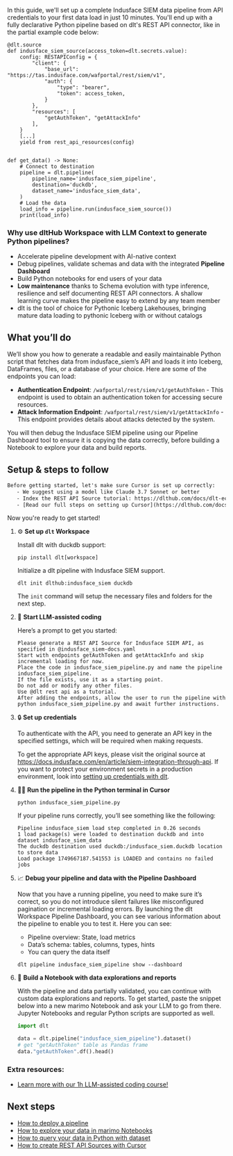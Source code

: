 In this guide, we'll set up a complete Indusface SIEM data pipeline from API credentials to your first data load in just 10 minutes. You'll end up with a fully declarative Python pipeline based on dlt's REST API connector, like in the partial example code below:

```python-outcome
@dlt.source
def indusface_siem_source(access_token=dlt.secrets.value):
    config: RESTAPIConfig = {
        "client": {
            "base_url": "https://tas.indusface.com/wafportal/rest/siem/v1",
            "auth": {
                "type": "bearer",
                "token": access_token,
            }
        },
        "resources": [
            "getAuthToken", "getAttackInfo"
        ],
    }
    [...]
    yield from rest_api_resources(config)


def get_data() -> None:
    # Connect to destination
    pipeline = dlt.pipeline(
        pipeline_name='indusface_siem_pipeline',
        destination='duckdb',
        dataset_name='indusface_siem_data', 
    )
    # Load the data
    load_info = pipeline.run(indusface_siem_source())
    print(load_info) 
```

### Why use dltHub Workspace with LLM Context to generate Python pipelines?

- Accelerate pipeline development with AI-native context
- Debug pipelines, validate schemas and data with the integrated **Pipeline Dashboard**
- Build Python notebooks for end users of your data
- **Low maintenance** thanks to Schema evolution with type inference, resilience and self documenting REST API connectors. A shallow learning curve makes the pipeline easy to extend by any team member
- dlt is the tool of choice for Pythonic Iceberg Lakehouses, bringing mature data loading to pythonic Iceberg with or without catalogs

## What you’ll do

We’ll show you how to generate a readable and easily maintainable Python script that fetches data from indusface_siem’s API and loads it into Iceberg, DataFrames, files, or a database of your choice. Here are some of the endpoints you can load:

- **Authentication Endpoint**: `/wafportal/rest/siem/v1/getAuthToken` - This endpoint is used to obtain an authentication token for accessing secure resources.
- **Attack Information Endpoint**: `/wafportal/rest/siem/v1/getAttackInfo` - This endpoint provides details about attacks detected by the system.

You will then debug the Indusface SIEM pipeline using our Pipeline Dashboard tool to ensure it is copying the data correctly, before building a Notebook to explore your data and build reports.

## Setup & steps to follow

```default
Before getting started, let's make sure Cursor is set up correctly:
   - We suggest using a model like Claude 3.7 Sonnet or better
   - Index the REST API Source tutorial: https://dlthub.com/docs/dlt-ecosystem/verified-sources/rest_api/ and add it to context as **@dlt rest api**
   - [Read our full steps on setting up Cursor](https://dlthub.com/docs/dlt-ecosystem/llm-tooling/cursor-restapi#23-configuring-cursor-with-documentation)
```

Now you're ready to get started!

1. ⚙️ **Set up `dlt` Workspace**
    
    Install dlt with duckdb support:
    ```shell
    pip install dlt[workspace]
    ```

    Initialize a dlt pipeline with Indusface SIEM support.
    ```shell
    dlt init dlthub:indusface_siem duckdb
    ```

    The `init` command will setup the necessary files and folders for the next step.
    
2. 🤠 **Start LLM-assisted coding**
    
    Here’s a prompt to get you started:
    
    ```prompt
    Please generate a REST API Source for Indusface SIEM API, as specified in @indusface_siem-docs.yaml 
    Start with endpoints getAuthToken and getAttackInfo and skip incremental loading for now. 
    Place the code in indusface_siem_pipeline.py and name the pipeline indusface_siem_pipeline. 
    If the file exists, use it as a starting point. 
    Do not add or modify any other files. 
    Use @dlt rest api as a tutorial. 
    After adding the endpoints, allow the user to run the pipeline with python indusface_siem_pipeline.py and await further instructions.
    ```

    
3. 🔒 **Set up credentials** 
    
    To authenticate with the API, you need to generate an API key in the specified settings, which will be required when making requests.
    
    To get the appropriate API keys, please visit the original source at https://docs.indusface.com/en/article/siem-integration-through-api.
    If you want to protect your environment secrets in a production environment, look into [setting up credentials with dlt](https://dlthub.com/docs/walkthroughs/add_credentials).
    
4. 🏃‍♀️ **Run the pipeline in the Python terminal in Cursor**
    
    ```shell
    python indusface_siem_pipeline.py
    ```
    
    If your pipeline runs correctly, you’ll see something like the following:
    
    ```shell
    Pipeline indusface_siem load step completed in 0.26 seconds
    1 load package(s) were loaded to destination duckdb and into dataset indusface_siem_data
    The duckdb destination used duckdb:/indusface_siem.duckdb location to store data
    Load package 1749667187.541553 is LOADED and contains no failed jobs
    ```
    
5. 📈 **Debug your pipeline and data with the Pipeline Dashboard**

    Now that you have a running pipeline, you need to make sure it’s correct, so you do not introduce silent failures like misconfigured pagination or incremental loading errors. By launching the dlt Workspace Pipeline Dashboard, you can see various information about the pipeline to enable you to test it. Here you can see:
    - Pipeline overview: State, load metrics
    - Data’s schema: tables, columns, types, hints
    - You can query the data itself
    
    ```shell
    dlt pipeline indusface_siem_pipeline show --dashboard
    ```
    
6. 🐍 **Build a Notebook with data explorations and reports**

    With the pipeline and data partially validated, you can continue with custom data explorations and reports. To get started, paste the snippet below into a new marimo Notebook and ask your LLM to go from there. Jupyter Notebooks and regular Python scripts are supported as well.

    
    ```python
    import dlt

   data = dlt.pipeline("indusface_siem_pipeline").dataset()
   # get "getAuthToken" table as Pandas frame
   data."getAuthToken".df().head()
    ```

### Extra resources:

- [Learn more with our 1h LLM-assisted coding course!](https://www.youtube.com/watch?v=GGid70rnJuM)

## Next steps

- [How to deploy a pipeline](https://dlthub.com/docs/walkthroughs/deploy-a-pipeline)
- [How to explore your data in marimo Notebooks](https://dlthub.com/docs/general-usage/dataset-access/marimo)
- [How to query your data in Python with dataset](https://dlthub.com/docs/general-usage/dataset-access/dataset)
- [How to create REST API Sources with Cursor](https://dlthub.com/docs/dlt-ecosystem/llm-tooling/cursor-restapi)